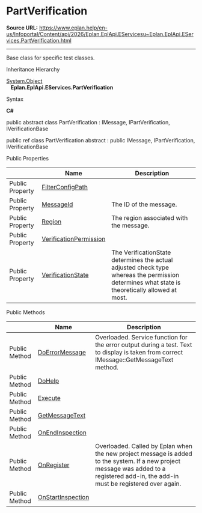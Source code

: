 # PartVerification

**Source URL:** https://www.eplan.help/en-us/Infoportal/Content/api/2026/Eplan.EplApi.EServicesu~Eplan.EplApi.EServices.PartVerification.html

---

Base class for specific test classes.

Inheritance Hierarchy

[System.Object](#)  
   **Eplan.EplApi.EServices.PartVerification**

Syntax

**C#**



public abstract class PartVerification : IMessage, IPartVerification, IVerificationBase

public ref class PartVerification abstract : public IMessage, IPartVerification, IVerificationBase

Public Properties

|  | Name | Description |
| --- | --- | --- |
| Public Property | [FilterConfigPath](Eplan.EplApi.EServicesu~Eplan.EplApi.EServices.PartVerification~FilterConfigPath.html) |  |
| Public Property | [MessageId](Eplan.EplApi.EServicesu~Eplan.EplApi.EServices.PartVerification~MessageId.html) | The ID of the message. |
| Public Property | [Region](Eplan.EplApi.EServicesu~Eplan.EplApi.EServices.PartVerification~Region.html) | The region associated with the message. |
| Public Property | [VerificationPermission](Eplan.EplApi.EServicesu~Eplan.EplApi.EServices.PartVerification~VerificationPermission.html) |  |
| Public Property | [VerificationState](Eplan.EplApi.EServicesu~Eplan.EplApi.EServices.PartVerification~VerificationState.html) | The VerificationState determines the actual adjusted check type whereas the permission determines what state is theoretically allowed at most. |



Public Methods

|  | Name | Description |
| --- | --- | --- |
| Public Method | [DoErrorMessage](Eplan.EplApi.EServicesu~Eplan.EplApi.EServices.PartVerification~DoErrorMessage.html) | Overloaded. Service function for the error output during a test. Text to display is taken from correct IMessage::GetMessageText method. |
| Public Method | [DoHelp](Eplan.EplApi.EServicesu~Eplan.EplApi.EServices.PartVerification~DoHelp.html) |  |
| Public Method | [Execute](Eplan.EplApi.EServicesu~Eplan.EplApi.EServices.PartVerification~Execute.html) |  |
| Public Method | [GetMessageText](Eplan.EplApi.EServicesu~Eplan.EplApi.EServices.PartVerification~GetMessageText.html) |  |
| Public Method | [OnEndInspection](Eplan.EplApi.EServicesu~Eplan.EplApi.EServices.PartVerification~OnEndInspection.html) |  |
| Public Method | [OnRegister](Eplan.EplApi.EServicesu~Eplan.EplApi.EServices.PartVerification~OnRegister.html) | Overloaded. Called by Eplan when the new project message is added to the system. If a new project message was added to a registered add-in, the add-in must be registered over again. |
| Public Method | [OnStartInspection](Eplan.EplApi.EServicesu~Eplan.EplApi.EServices.PartVerification~OnStartInspection.html) |  |


